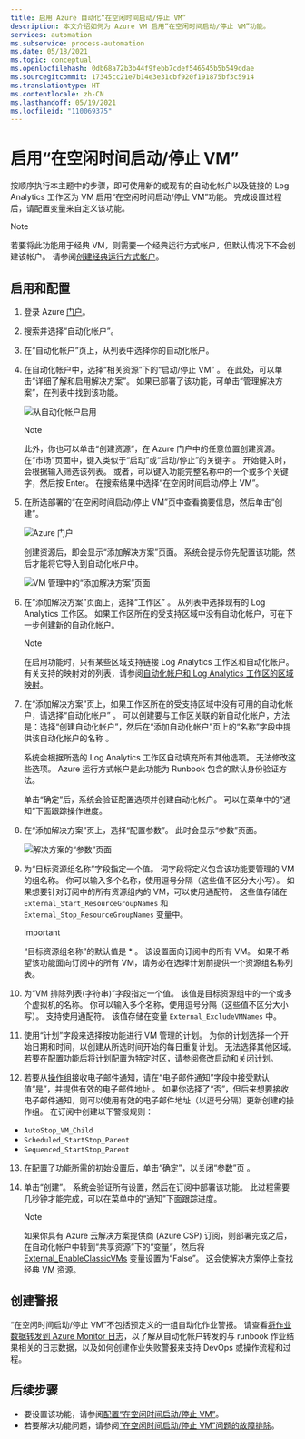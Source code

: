 ```yaml
---
title: 启用 Azure 自动化“在空闲时间启动/停止 VM”
description: 本文介绍如何为 Azure VM 启用“在空闲时间启动/停止 VM”功能。
services: automation
ms.subservice: process-automation
ms.date: 05/18/2021
ms.topic: conceptual
ms.openlocfilehash: 0db68a72b3b44f9febb7cdef546545b5b549ddae
ms.sourcegitcommit: 17345cc21e7b14e3e31cbf920f191875bf3c5914
ms.translationtype: HT
ms.contentlocale: zh-CN
ms.lasthandoff: 05/19/2021
ms.locfileid: "110069375"
---
```

# <a name="enable-startstop-vms-during-off-hours"></a>启用“在空闲时间启动/停止 VM”

按顺序执行本主题中的步骤，即可使用新的或现有的自动化帐户以及链接的 Log Analytics 工作区为 VM 启用“在空闲时间启动/停止 VM”功能。 完成设置过程后，请配置变量来自定义该功能。

>[!NOTE]
>若要将此功能用于经典 VM，则需要一个经典运行方式帐户，但默认情况下不会创建该帐户。 请参阅[创建经典运行方式帐户](automation-create-standalone-account.md#create-a-classic-run-as-account)。
>

## <a name="enable-and-configure"></a>启用和配置 

1. 登录 Azure [门户](https://portal.azure.com)。
2. 搜索并选择“自动化帐户”。
3. 在“自动化帐户”页上，从列表中选择你的自动化帐户。
4. 在自动化帐户中，选择“相关资源”下的“启动/停止 VM” 。 在此处，可以单击“详细了解和启用解决方案”。 如果已部署了该功能，可单击“管理解决方案”，在列表中找到该功能。

   ![从自动化帐户启用](./media/automation-solution-vm-management/enable-from-automation-account.png)

   > [!NOTE]
   > 此外，你也可以单击“创建资源”，在 Azure 门户中的任意位置创建资源。 在“市场”页面中，键入类似于“启动”或“启动/停止”的关键字 。 开始键入时，会根据输入筛选该列表。 或者，可以键入功能完整名称中的一个或多个关键字，然后按 Enter。 在搜索结果中选择“在空闲时间启动/停止 VM”。

5. 在所选部署的“在空闲时间启动/停止 VM”页中查看摘要信息，然后单击“创建”。

   ![Azure 门户](media/automation-solution-vm-management/azure-portal-01.png)

   创建资源后，即会显示“添加解决方案”页面。 系统会提示你先配置该功能，然后才能将它导入到自动化帐户中。

   ![VM 管理中的“添加解决方案”页面](media/automation-solution-vm-management/azure-portal-add-solution-01.png)

6. 在“添加解决方案”页面上，选择“工作区” 。 从列表中选择现有的 Log Analytics 工作区。 如果工作区所在的受支持区域中没有自动化帐户，可在下一步创建新的自动化帐户。 

   > [!NOTE]
   > 在启用功能时，只有某些区域支持链接 Log Analytics 工作区和自动化帐户。 有关支持的映射对的列表，请参阅[自动化帐户和 Log Analytics 工作区的区域映射](how-to/region-mappings.md)。

7. 在“添加解决方案”页上，如果工作区所在的受支持区域中没有可用的自动化帐户，请选择“自动化帐户” 。 可以创建要与工作区关联的新自动化帐户，方法是：选择“创建自动化帐户”，然后在“添加自动化帐户”页上的“名称”字段中提供该自动化帐户的名称  。

    系统会根据所选的 Log Analytics 工作区自动填充所有其他选项。 无法修改这些选项。 Azure 运行方式帐户是此功能为 Runbook 包含的默认身份验证方法。 
    
    单击“确定”后，系统会验证配置选项并创建自动化帐户。 可以在菜单中的“通知”下面跟踪操作进度。

8. 在“添加解决方案”页上，选择“配置参数”。 此时会显示“参数”页面。

    ![解决方案的“参数”页面](media/automation-solution-vm-management/azure-portal-add-solution-02.png)

9. 为“目标资源组名称”字段指定一个值。 词字段将定义包含该功能要管理的 VM 的组名称。 你可以输入多个名称，使用逗号分隔（这些值不区分大小写）。 如果想要针对订阅中的所有资源组内的 VM，可以使用通配符。 这些值存储在 `External_Start_ResourceGroupNames` 和 `External_Stop_ResourceGroupNames` 变量中。

    > [!IMPORTANT]
    > “目标资源组名称”的默认值是 &ast; 。 该设置面向订阅中的所有 VM。 如果不希望该功能面向订阅中的所有 VM，请务必在选择计划前提供一个资源组名称列表。
  
10. 为“VM 排除列表(字符串)”字段指定一个值。 该值是目标资源组中的一个或多个虚拟机的名称。 你可以输入多个名称，使用逗号分隔（这些值不区分大小写）。 支持使用通配符。 该值存储在变量 `External_ExcludeVMNames` 中。
  
11. 使用“计划”字段来选择按功能进行 VM 管理的计划。 为你的计划选择一个开始日期和时间，以创建从所选时间开始的每日重复计划。 无法选择其他区域。 若要在配置功能后将计划配置为特定时区，请参阅[修改启动和关闭计划](automation-solution-vm-management-config.md#modify-the-startup-and-shutdown-schedules)。

12. 若要从[操作组](../azure-monitor/alerts/action-groups.md)接收电子邮件通知，请在“电子邮件通知”字段中接受默认值“是”，并提供有效的电子邮件地址 。 如果你选择了“否”，但后来想要接收电子邮件通知，则可以使用有效的电子邮件地址（以逗号分隔）更新创建的操作组。 在订阅中创建以下警报规则：

   - `AutoStop_VM_Child`
   - `Scheduled_StartStop_Parent`
   - `Sequenced_StartStop_Parent`

13. 在配置了功能所需的初始设置后，单击“确定”，以关闭“参数”页 。

14. 单击“创建”。 系统会验证所有设置，然后在订阅中部署该功能。 此过程需要几秒钟才能完成，可以在菜单中的“通知”下面跟踪进度。

    > [!NOTE]
    > 如果你具有 Azure 云解决方案提供商 (Azure CSP) 订阅，则部署完成之后，在自动化帐户中转到“共享资源”下的“变量”，然后将 [External_EnableClassicVMs](automation-solution-vm-management.md#variables) 变量设置为“False”。 这会使解决方案停止查找经典 VM 资源。

## <a name="create-alerts"></a>创建警报

“在空闲时间启动/停止 VM”不包括预定义的一组自动化作业警报。 请查看[将作业数据转发到 Azure Monitor 日志](automation-manage-send-joblogs-log-analytics.md#azure-monitor-log-records)，以了解从自动化帐户转发的与 runbook 作业结果相关的日志数据，以及如何创建作业失败警报来支持 DevOps 或操作流程和过程。

## <a name="next-steps"></a>后续步骤

* 要设置该功能，请参阅[配置“在空闲时间启动/停止 VM”](automation-solution-vm-management-config.md)。
* 若要解决功能问题，请参阅[“在空闲时间启动/停止 VM”问题的故障排除](troubleshoot/start-stop-vm.md)。
